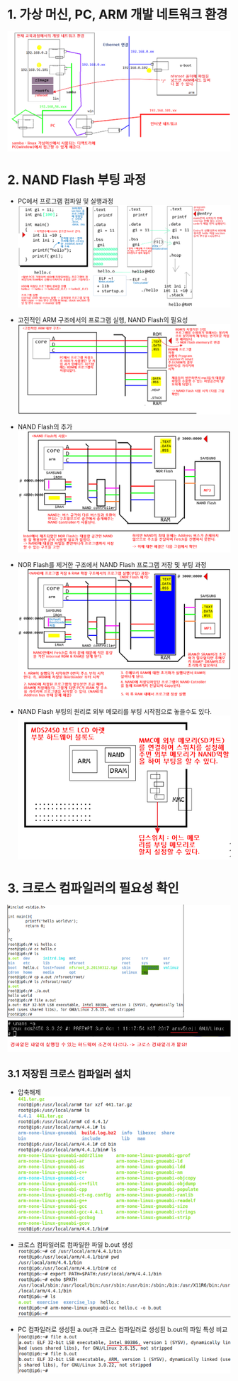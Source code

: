# 1. 가상 머신, PC, ARM 개발 네트워크 환경
![](./img/image013.png)


# 2. NAND Flash 부팅 과정

- PC에서 프로그램 컴파일 및 실행과정  
![](./img/image019.png)

- 고전적인 ARM 구조에서의 프로그램 실행, NAND Flash의 필요성  
![](./img/image020.png)

- NAND Flash의 추가
![](./img/image021.png)

- NOR Flash를 제거한 구조에서 NAND Flash 프로그램 저장 및 부팅 과정
![](./img/image022.png)

- NAND Flash 부팅의 원리로 외부 메모리를 부팅 시작점으로 놓을수도 있다.
![](./img/image023.png)

# 3. 크로스 컴파일러의 필요성 확인

![](./img/image014.png)

## 3.1 저장된 크로스 컴파일러 설치

- 압축해제  
![](./img/image016.png)

- 크로스 컴파일러로 컴파일한 파일 b.out 생성  
![](./img/image017.png)

- PC 컴파일러로 생성된 a.out과 크로스 컴파일러로 생성된 b.out의 파일 특성 비교
![](./img/image018.png)
